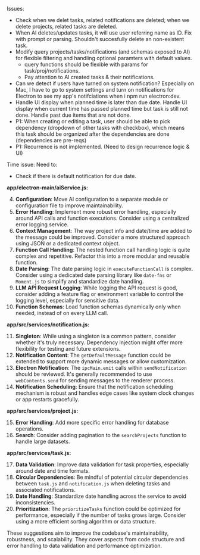Issues:
- Check when we delet tasks, related notifications are deleted; when we delete projects, related tasks are deleted.
- When AI deletes/updates tasks, it will use user referring name as ID. Fix with prompt or parsing. Shouldn't succesfully delete an non-existent task.
- Modify query projects/tasks/notifications (and schemas exposed to AI) for flexible filtering and handling optional paramters with default values.
    - query functions should be flexible with params for task/proj/notifications.
    - Pay attention to AI created tasks & their notifications.
- Can we detect if users have turned on system notification? Especially on Mac, I have to go to system settings and turn on notifications for Electron to see my app's notifciations when i npm run electron:dev.
- Handle UI display when planned time is later than due date. Handle UI display when current time has passed planned time but task is still not done. Handle past due items that are not done. 
- P1: When creating or editing a task, user should be able to pick dependency (dropdown of other tasks with checkbox), which means this task should be organized after the dependencies are done (dependencies are pre-reqs)
- P1: Recurrence is not implemented. (Need to design recurrence logic & UI)

Time issue:
Need to:
- Check if there is default notification for due date.

**app/electron-main/aiService.js:**

4.  **Configuration**: Move AI configuration to a separate module or configuration file to improve maintainability.
5.  **Error Handling**: Implement more robust error handling, especially around API calls and function executions. Consider using a centralized error logging service.
6.  **Context Management**: The way project info and date/time are added to the message could be improved. Consider a more structured approach using JSON or a dedicated context object.
7.  **Function Call Handling**: The nested function call handling logic is quite complex and repetitive. Refactor this into a more modular and reusable function.
8.  **Date Parsing**: The date parsing logic in `executeFunctionCall` is complex. Consider using a dedicated date parsing library like `date-fns` or `Moment.js` to simplify and standardize date handling.
9.  **LLM API Request Logging**:  While logging the API request is good, consider adding a feature flag or environment variable to control the logging level, especially for sensitive data.
10. **Function Schemas**: Load function schemas dynamically only when needed, instead of on every LLM call.

**app/src/services/notification.js:**

11. **Singleton**: While using a singleton is a common pattern, consider whether it's truly necessary. Dependency injection might offer more flexibility for testing and future extensions.
12. **Notification Content**: The `getDefaultMessage` function could be extended to support more dynamic messages or allow customization.
13. **Electron Notification**: The `ipcMain.emit` calls within `sendNotification` should be reviewed. It's generally recommended to use `webContents.send` for sending messages to the renderer process.
14. **Notification Scheduling**: Ensure that the notification scheduling mechanism is robust and handles edge cases like system clock changes or app restarts gracefully.

**app/src/services/project.js:**

15. **Error Handling**: Add more specific error handling for database operations.
16. **Search**: Consider adding pagination to the `searchProjects` function to handle large datasets.

**app/src/services/task.js:**

17. **Data Validation**: Improve data validation for task properties, especially around date and time formats.
18. **Circular Dependencies**: Be mindful of potential circular dependencies between `task.js` and `notification.js` when deleting tasks and associated notifications.
19. **Date Handling**: Standardize date handling across the service to avoid inconsistencies.
20. **Prioritization**: The `prioritizeTasks` function could be optimized for performance, especially if the number of tasks grows large. Consider using a more efficient sorting algorithm or data structure.

These suggestions aim to improve the codebase's maintainability, robustness, and scalability. They cover aspects from code structure and error handling to data validation and performance optimization.